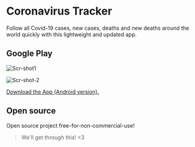 # Coronavirus Tracker

Follow all Covid-19 cases, new cases, deaths and new deaths around the world quickly with this lightweight and updated app.


## Google Play

![Scr-shot1](https://imgur.com/aae86ee8-64a5-4a0e-a64d-7bdd5b9c9e68)

![Scr-shot-2](https://imgur.com/1016b330-62be-45b2-9f5a-ff1b32d5643a)

[Download the App (Android version).](https://play.google.com/store/apps/developer?id=Tiago+Meurer)

## Open source

Open source project free-for-non-commercial-use!


> We'll get through this! <3
